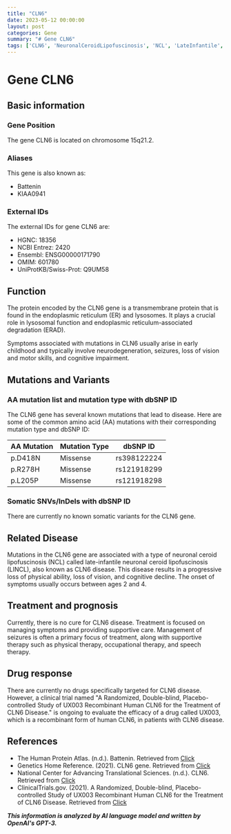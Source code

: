 ```yaml
---
title: "CLN6"
date: 2023-05-12 00:00:00
layout: post
categories: Gene
summary: "# Gene CLN6"
tags: ['CLN6', 'NeuronalCeroidLipofuscinosis', 'NCL', 'LateInfantile', 'GeneticMutation', 'Treatment', 'ClinicalTrial', 'SupportiveCare']
---
```


# Gene CLN6

## Basic information

### Gene Position

The gene CLN6 is located on chromosome 15q21.2.

### Aliases

This gene is also known as:

- Battenin
- KIAA0941

### External IDs

The external IDs for gene CLN6 are:

- HGNC: 18356
- NCBI Entrez: 2420
- Ensembl: ENSG00000171790
- OMIM: 601780
- UniProtKB/Swiss-Prot: Q9UM58

## Function

The protein encoded by the CLN6 gene is a transmembrane protein that is found in the endoplasmic reticulum (ER) and lysosomes. It plays a crucial role in lysosomal function and endoplasmic reticulum-associated degradation (ERAD).

Symptoms associated with mutations in CLN6 usually arise in early childhood and typically involve neurodegeneration, seizures, loss of vision and motor skills, and cognitive impairment.


## Mutations and Variants

### AA mutation list and mutation type with dbSNP ID

The CLN6 gene has several known mutations that lead to disease. Here are some of the common amino acid (AA) mutations with their corresponding mutation type and dbSNP ID:

|AA Mutation|Mutation Type|dbSNP ID|
|-----------|-------------|--------|
|p.D418N|Missense|rs398122224|
|p.R278H|Missense|rs121918299|
|p.L205P|Missense|rs121918298|

### Somatic SNVs/InDels with dbSNP ID

There are currently no known somatic variants for the CLN6 gene.

## Related Disease

Mutations in the CLN6 gene are associated with a type of neuronal ceroid lipofuscinosis (NCL) called late-infantile neuronal ceroid lipofuscinosis (LINCL), also known as CLN6 disease. This disease results in a progressive loss of physical ability, loss of vision, and cognitive decline. The onset of symptoms usually occurs between ages 2 and 4.


## Treatment and prognosis

Currently, there is no cure for CLN6 disease. Treatment is focused on managing symptoms and providing supportive care. Management of seizures is often a primary focus of treatment, along with supportive therapy such as physical therapy, occupational therapy, and speech therapy.

## Drug response

There are currently no drugs specifically targeted for CLN6 disease. However, a clinical trial named "A Randomized, Double-blind, Placebo-controlled Study of UX003 Recombinant Human CLN6 for the Treatment of CLN6 Disease." is ongoing to evaluate the efficacy of a drug called UX003, which is a recombinant form of human CLN6, in patients with CLN6 disease.

## References

- The Human Protein Atlas. (n.d.). Battenin. Retrieved from [Click](https://www.proteinatlas.org/ENSG00000171790-CLN6/pathology)
- Genetics Home Reference. (2021). CLN6 gene. Retrieved from [Click](https://ghr.nlm.nih.gov/gene/CLN6)
- National Center for Advancing Translational Sciences. (n.d.). CLN6. Retrieved from [Click](https://druginfo.nlm.nih.gov/drugportal/name/cln6)
- ClinicalTrials.gov. (2021). A Randomized, Double-blind, Placebo-controlled Study of UX003 Recombinant Human CLN6 for the Treatment of CLN6 Disease. Retrieved from [Click](https://clinicaltrials.gov/ct2/show/NCT03770572)

**_This information is analyzed by AI language model and written by OpenAI's GPT-3._**